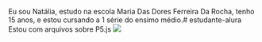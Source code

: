 Eu sou Natália, estudo na escola Maria Das Dores Ferreira Da Rocha, tenho 15 anos, e estou cursando a 1 série do ensimo médio.# estudante-alura
Estou com arquivos sobre P5.js
![](https://www.google.com/url?sa=i&url=https%3A%2F%2Fcriticalhits.com.br%2Fanime%2Fmuichiro-tokito-demon-slayer%2F&psig=AOvVaw3LmeNmxg0EpvlVhSdZIl5l&ust=1722347733221000&source=images&cd=vfe&opi=89978449&ved=0CA8QjRxqFwoTCOD0oMGzzIcDFQAAAAAdAAAAABAE)

